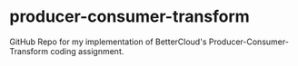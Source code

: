 # producer-consumer-transform
GitHub Repo for my implementation of BetterCloud's Producer-Consumer-Transform coding assignment. 

